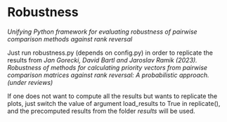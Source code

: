 # Robustness
*Unifying Python framework for evaluating robustness of pairwise comparison methods against rank reversal*
 
Just run robustness.py (depends on config.py) in order to replicate the results from
*Jan Gorecki, David Bartl and Jaroslav Ramik (2023).  Robustness of methods for calculating priority 
vectors from pairwise comparison matrices against rank reversal: A probabilistic approach. (under reviews)*

If one does not want to compute all the results but wants to replicate the plots,
just switch the value of argument load_results to True in replicate(), and the precomputed 
results from the folder *results* will be used. 
